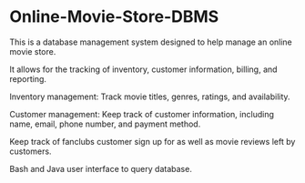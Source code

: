# Online-Movie-Store-DBMS

This is a database management system designed to help manage an online movie store. 

It allows for the tracking of inventory, customer information, billing, and reporting.

Inventory management: Track movie titles, genres, ratings, and availability.

Customer management: Keep track of customer information, including name, email, phone number, and payment method.

Keep track of fanclubs customer sign up for as well as movie reviews left by customers.

Bash and Java user interface to query database.
